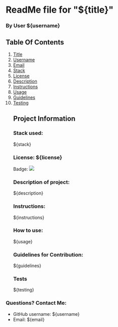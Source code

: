 <h1 id="title">ReadMe file for "${title}"</h1>
<h3>By User ${username}</h3>
<nav>
<h2>Table Of Contents</h2>
<ol>
<li><a href="#title">Title</a></li>
<li><a href="#username">Username</a></li>
<li><a href="#email">Email</a></li>
<li><a href="#stack">Stack</a></li>
<li><a href="#license">License</a></li>
<li><a href="#description">Description</a></li>
<li><a href="#instructions">Instructions</a></li>
<li><a href="#usage">Usage</a></li>
<li><a href="#guidelines">Guidelines</a></li>
<li><a href="#testing">Testing</a></li>
</ol>
</nav>
<ul class="list-group">
<h2>Project Information</h2>
<h3 id="stack">Stack used:</h3>
<p>${stack}</p>
<h3 id="license">License: ${license}</h3>
<p>Badge: <img src = "https://badgen.net/badge/license/${license}"></p>
<h3 id="description">Description of project:</h3>
<p>${description}</p>
<h3 id="instructions">Instructions:</h3>
<p>${instructions}</p>
<h3 id="usage">How to use:</h3>
<p>${usage}</p>
<h3 id="guidelines">Guidelines for Contribution:</h3>
<p>${guidelines}</p>
<h3 id="testing">Tests</h3>
<p>${testing}</p>
</ul>
<h3>Questions? Contact Me:</h3>
<ul class="list-group">
<li class="list-group-item">GitHub username: ${username}</li>
<li class="list-group-item">Email:  ${email}</li>
</ul>

